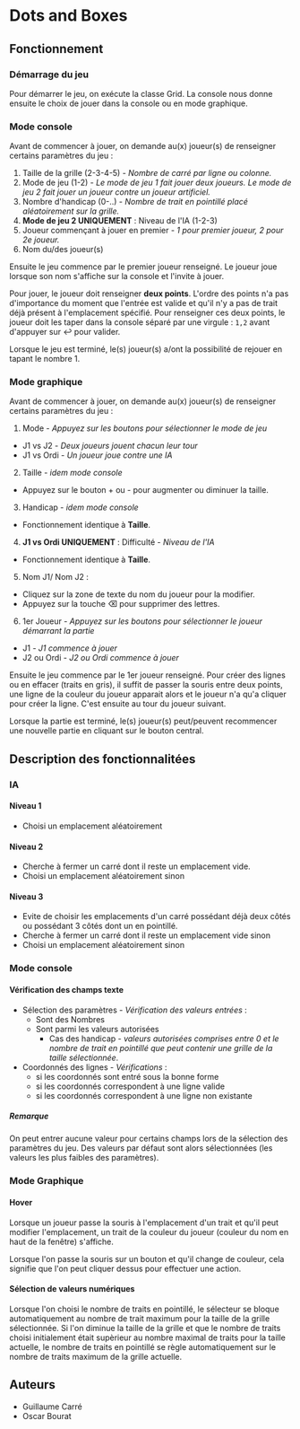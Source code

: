 # Dots and Boxes

## Fonctionnement

### Démarrage du jeu

Pour démarrer le jeu, on exécute la classe Grid. La console nous donne ensuite le choix de jouer dans la console ou en mode graphique.


### Mode console

Avant de commencer à jouer, on demande au(x) joueur(s) de renseigner certains paramètres du jeu :

1. Taille de la grille (2-3-4-5) - *Nombre de carré par ligne ou colonne.*
2. Mode de jeu (1-2) - *Le mode de jeu 1 fait jouer deux joueurs. Le mode de jeu 2 fait jouer un joueur contre un joueur artificiel.*
3. Nombre d'handicap (0-..) - *Nombre de trait en pointillé placé aléatoirement sur la grille.*
4. **Mode de jeu 2 UNIQUEMENT** : Niveau de l'IA (1-2-3)
6. Joueur commençant à jouer en premier - *1 pour premier joueur, 2 pour 2e joueur.*
5. Nom du/des joueur(s)

Ensuite le jeu commence par le premier joueur renseigné. Le joueur joue lorsque son nom s'affiche sur la console et l'invite à jouer.

Pour jouer, le joueur doit renseigner **deux points**. L'ordre des points n'a pas d'importance du moment que l'entrée est valide et qu'il n'y a pas de trait déjà présent à l'emplacement spécifié. Pour renseigner ces deux points, le joueur doit les taper dans la console séparé par une virgule : ``1,2`` avant d'appuyer sur ↩︎ pour valider.

Lorsque le jeu est terminé, le(s) joueur(s) a/ont la possibilité de rejouer en tapant le nombre 1.

### Mode graphique
Avant de commencer à jouer, on demande au(x) joueur(s) de renseigner certains paramètres du jeu :

1. Mode - *Appuyez sur les boutons pour sélectionner le mode de jeu*
  - J1 vs J2 - *Deux joueurs jouent chacun leur tour*
  - J1 vs Ordi - *Un joueur joue contre une IA*
2. Taille - *idem mode console*
  - Appuyez sur le bouton + ou - pour augmenter ou diminuer la taille.
3. Handicap - *idem mode console*
  - Fonctionnement identique à **Taille**.
4. **J1 vs Ordi UNIQUEMENT** : Difficulté - *Niveau de l'IA*
  - Fonctionnement identique à **Taille**.
5. Nom J1/ Nom J2 :
  - Cliquez sur la zone de texte du nom du joueur pour la modifier.
  - Appuyez sur la touche ⌫ pour supprimer des lettres.
6. 1er Joueur - *Appuyez sur les boutons pour sélectionner le joueur démarrant la partie*
  - J1 - *J1 commence à jouer*
  - J2 ou Ordi - *J2 ou Ordi commence à jouer*

Ensuite le jeu commence par le 1er joueur renseigné. Pour créer des lignes ou en effacer (traits en gris), il suffit de passer la souris entre deux points, une ligne de la couleur du joueur apparait alors et le joueur n'a qu'a cliquer pour créer la ligne. C'est ensuite au tour du joueur suivant.

Lorsque la partie est terminé, le(s) joueur(s) peut/peuvent recommencer une nouvelle partie en cliquant sur le bouton central.

## Description des fonctionnalitées

### IA

#### Niveau 1

- Choisi un emplacement aléatoirement

#### Niveau 2
- Cherche à fermer un carré dont il reste un emplacement vide.
- Choisi un emplacement aléatoirement sinon

#### Niveau 3
- Evite de choisir les emplacements d'un carré possédant déjà deux côtés ou possédant 3 côtés dont un en pointillé.
- Cherche à fermer un carré dont il reste un emplacement vide sinon
- Choisi un emplacement aléatoirement sinon


### Mode console

#### Vérification des champs texte
- Sélection des paramètres - *Vérification des valeurs entrées* :
  - Sont des Nombres
  - Sont parmi les valeurs autorisées
    - Cas des handicap - *valeurs autorisées comprises entre 0 et le nombre de trait en pointillé que peut contenir une grille de la taille sélectionnée*.
- Coordonnés des lignes - *Vérifications* :
  - si les coordonnés sont entré sous la bonne forme
  - si les coordonnés correspondent à une ligne valide
  - si les coordonnés correspondent à une ligne non existante

##### Remarque
  On peut entrer aucune valeur pour certains champs lors de la sélection des paramètres du jeu. Des valeurs par défaut sont alors sélectionnées (les valeurs les plus faibles des paramètres).

### Mode Graphique

#### Hover

Lorsque un joueur passe la souris à l'emplacement d'un trait et qu'il peut modifier l'emplacement, un trait de la couleur du joueur (couleur du nom en haut de la fenêtre) s'affiche.

Lorsque l'on passe la souris sur un bouton et qu'il change de couleur, cela signifie que l'on peut cliquer dessus pour effectuer une action.

#### Sélection de valeurs numériques

Lorsque l'on choisi le nombre de traits en pointillé, le sélecteur se bloque automatiquement au nombre de trait maximum pour la taille de la grille sélectionnée. Si l'on diminue la taille de la grille et que le nombre de traits choisi initialement était supèrieur au nombre maximal de traits pour la taille actuelle, le nombre de traits en pointillé se règle automatiquement sur le nombre de traits maximum de la grille actuelle.

## Auteurs
- Guillaume Carré
- Oscar Bourat
